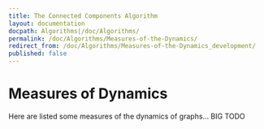 ```yaml
---
title: The Connected Components Algorithm
layout: documentation
docpath: Algorithms|/doc/Algorithms/
permalink: /doc/Algorithms/Measures-of-the-Dynamics/
redirect_from: /doc/Algorithms/Measures-of-the-Dynamics_development/
published: false
---
```


Measures of Dynamics
============================================

Here are listed some measures of the dynamics of graphs...
BIG TODO
